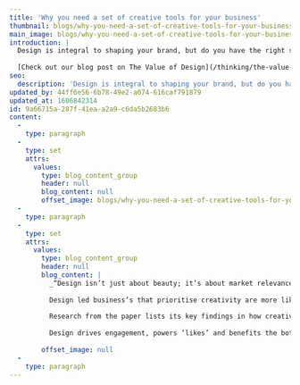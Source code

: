 ```yaml
---
title: 'Why you need a set of creative tools for your business'
thumbnail: blogs/why-you-need-a-set-of-creative-tools-for-your-business/33-thumbnail-image.jpg
main_image: blogs/why-you-need-a-set-of-creative-tools-for-your-business/33-main-image.jpg
introduction: |
  Design is integral to shaping your brand, but do you have the right set of creative tools to benefit your business? Research from ‘[A Forrester Consulting thought Leadership Paper Commissioned by Adobe](https://offers.adobe.com/content/dam/offer-manager/en/na/marketing/SMB/Design_Led_Firms_Win_The_Business_Advantage.pdf?trackingid=Z2G1FZ5D&mv=email)’ shows how business’ who value design and integrate design process and tools into their core values hold an advantage over their competition with customer engagement and loyalty. In an evolving world of technology, customers are being exposed to new experiences and expect businesses to keep up with how they want, where they want and when they want to interact with them. Design focuses on crafting brand experiences as much as the visual identity of the brand. Exhibiting consistency across multiple touchpoints, creates a seamless interaction for customers they begin to know they can depend on forming emotional responses and connections.
  
  [Check out our blog post on The Value of Design](/thinking/the-value-of-design/)
seo:
  description: 'Design is integral to shaping your brand, but do you have the right set of creative tools to benefit your business? Talk to our design team on 01253 297900.'
updated_by: 44ff6e56-6b78-49e2-a074-616caf791879
updated_at: 1606842314
id: 9a66715a-287f-41ea-a2a9-c6da5b2683b6
content:
  -
    type: paragraph
  -
    type: set
    attrs:
      values:
        type: blog_content_group
        header: null
        blog_content: null
        offset_image: blogs/why-you-need-a-set-of-creative-tools-for-your-business/33-offset-image.jpg
  -
    type: paragraph
  -
    type: set
    attrs:
      values:
        type: blog_content_group
        header: null
        blog_content: |
          _“Design isn’t just about beauty; it’s about market relevance and meaningful results.”_ John Maeda
          
          Design led business’s that prioritise creativity are more likely to use tools and processes to innovate. 83% of design-led business’ already have tools in place to test ideas with customers and 78% have defined processes for coming up with new ideas. Figures from business that don’t prioritise design dropped by nearly 10% in the same category.  Design leaders know the importance of research and how deeply understanding the customer shapes strategy implementation to meet the rise in expectations from consumer engagement.
          
          Research from the paper lists its key findings in how creativity levels within the business can impact customer and retention. Creativity within the core of the company builds innovation and collaboration processes through a variety of roles which users embrace and benefit from over the long term. Businesses which are not design led in comparison fail to hit the mark struggling to engage customers and employees alike with outdated technology and marketing processes. 
          
          Design drives engagement, powers ‘likes’ and benefits the bottom line. [Let’s talk about yours today!](/contact) 
          
        offset_image: null
  -
    type: paragraph
---
```

